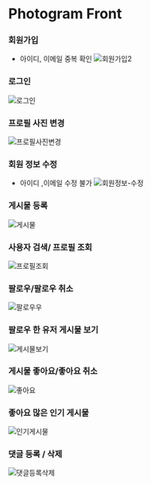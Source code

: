 # Photogram Front 

### 회원가입
  - 아이디, 이메일 중복 확인
![회원가입2](https://user-images.githubusercontent.com/66653324/223017753-c0536161-e25e-4a97-963d-b9fd1b2a0a59.gif)


### 로그인
![로그인](https://user-images.githubusercontent.com/66653324/223928709-041cdf01-9758-47d5-a448-7fbb0367b49b.gif)

### 프로필 사진 변경

![프로필사진변경](https://user-images.githubusercontent.com/66653324/223017228-01ee5805-fca7-417e-8786-d2075fc75b3a.gif)


### 회원 정보 수정
- 아이디 ,이메일 수정 불가
![회원정보-수정](https://user-images.githubusercontent.com/66653324/223888848-9fb5168d-dbe0-465b-9263-978af6f42235.gif)


### 게시물 등록

![게시물](https://user-images.githubusercontent.com/66653324/223067567-1eda8611-682d-4af0-a3c4-1bcf1c54e742.gif)

### 사용자 검색/ 프로필 조회

![프로필조회](https://user-images.githubusercontent.com/66653324/226251783-84274a24-b4c2-4b7b-a0c8-6447861d5a26.gif)


### 팔로우/팔로우 취소

![팔로우우](https://user-images.githubusercontent.com/66653324/223716096-9d773d28-f015-430a-b529-1bcd093361b7.gif)


### 팔로우 한 유저 게시물 보기

![게시물보기](https://user-images.githubusercontent.com/66653324/224479239-59bb7d32-d4c9-4b48-ae15-74cbce1b69f9.gif)


### 게시물 좋아요/좋아요 취소

![좋아요](https://user-images.githubusercontent.com/66653324/224623836-8f289038-e83c-4196-b828-f7fef080638a.gif)


### 좋아요 많은 인기 게시물


![인기게시물](https://user-images.githubusercontent.com/66653324/225461487-075d202f-42ce-4548-8450-41a6577b45f5.gif)

### 댓글 등록 / 삭제

![댓글등록삭제](https://user-images.githubusercontent.com/66653324/226517482-24cd420a-6096-478a-9a6f-9ac5a92bf542.gif)
